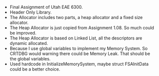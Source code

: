 * Final Assignment of Utah EAE 6300.
* Header Only Library. 
* The Allocator includes two parts, a heap allocator and a fixed size allocator.
* The Heap Allocator is just copied from Assignment 1.08. So much could be improved.
* The Heap Allocator is based on Linked List, all the descriptors are dynamic allocated.
* Because I use global variables to implement my Memory System. So CRTDBG would warning there could be Memory Leak. That should be the global variables.
* Used hardcode in InitializeMemorySystem, maybe struct FSAInitData could be a better choice.